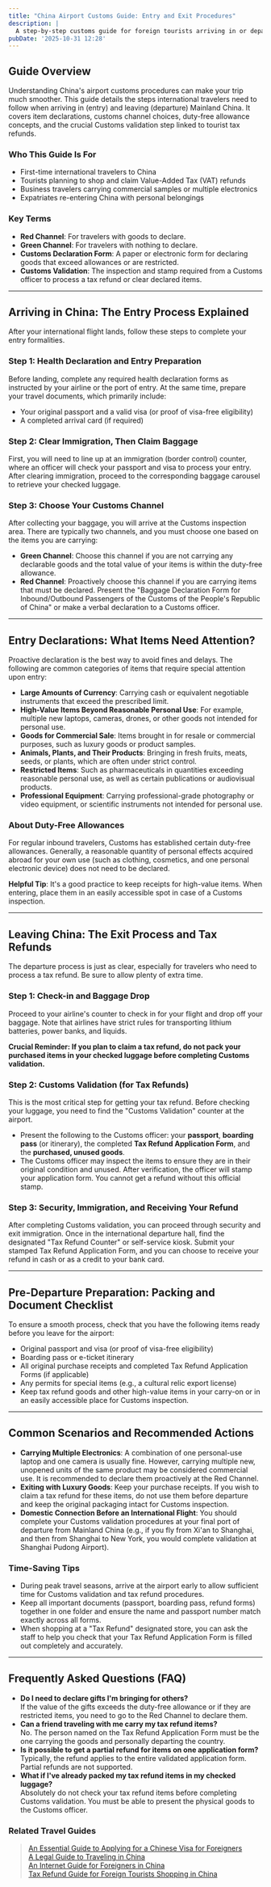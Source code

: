 ```yaml
---
title: "China Airport Customs Guide: Entry and Exit Procedures"
description: |
  A step-by-step customs guide for foreign tourists arriving in or departing from China. Learn about declaration requirements, prohibited items, duty-free limits, and tips for a smooth airport experience.
pubDate: '2025-10-31 12:28'
---
```


## Guide Overview

Understanding China's airport customs procedures can make your trip much smoother. This guide details the steps
international travelers need to follow when arriving in (entry) and leaving (departure) Mainland China. It covers item
declarations, customs channel choices, duty-free allowance concepts, and the crucial Customs validation step linked to
tourist tax refunds.

### Who This Guide Is For

- First-time international travelers to China
- Tourists planning to shop and claim Value-Added Tax (VAT) refunds
- Business travelers carrying commercial samples or multiple electronics
- Expatriates re-entering China with personal belongings

### Key Terms

- **Red Channel**: For travelers with goods to declare.
- **Green Channel**: For travelers with nothing to declare.
- **Customs Declaration Form**: A paper or electronic form for declaring goods that exceed allowances or are restricted.
- **Customs Validation**: The inspection and stamp required from a Customs officer to process a tax refund or clear
  declared items.

---

## Arriving in China: The Entry Process Explained

After your international flight lands, follow these steps to complete your entry formalities.

### Step 1: Health Declaration and Entry Preparation

Before landing, complete any required health declaration forms as instructed by your airline or the port of entry. At
the same time, prepare your travel documents, which primarily include:

- Your original passport and a valid visa (or proof of visa-free eligibility)
- A completed arrival card (if required)

### Step 2: Clear Immigration, Then Claim Baggage

First, you will need to line up at an immigration (border control) counter, where an officer will check your passport
and visa to process your entry. After clearing immigration, proceed to the corresponding baggage carousel to retrieve
your checked luggage.

### Step 3: Choose Your Customs Channel

After collecting your baggage, you will arrive at the Customs inspection area. There are typically two channels, and you
must choose one based on the items you are carrying:

- **Green Channel**: Choose this channel if you are not carrying any declarable goods and the total value of your items
  is within the duty-free allowance.
- **Red Channel**: Proactively choose this channel if you are carrying items that must be declared. Present the "Baggage
  Declaration Form for Inbound/Outbound Passengers of the Customs of the People's Republic of China" or make a verbal
  declaration to a Customs officer.

---

## Entry Declarations: What Items Need Attention?

Proactive declaration is the best way to avoid fines and delays. The following are common categories of items that
require special attention upon entry:

- **Large Amounts of Currency**: Carrying cash or equivalent negotiable instruments that exceed the prescribed limit.
- **High-Value Items Beyond Reasonable Personal Use**: For example, multiple new laptops, cameras, drones, or other
  goods not intended for personal use.
- **Goods for Commercial Sale**: Items brought in for resale or commercial purposes, such as luxury goods or product
  samples.
- **Animals, Plants, and Their Products**: Bringing in fresh fruits, meats, seeds, or plants, which are often under
  strict control.
- **Restricted Items**: Such as pharmaceuticals in quantities exceeding reasonable personal use, as well as certain
  publications or audiovisual products.
- **Professional Equipment**: Carrying professional-grade photography or video equipment, or scientific instruments not
  intended for personal use.

### About Duty-Free Allowances

For regular inbound travelers, Customs has established certain duty-free allowances. Generally, a reasonable quantity of
personal effects acquired abroad for your own use (such as clothing, cosmetics, and one personal electronic device) does
not need to be declared.

**Helpful Tip**: It's a good practice to keep receipts for high-value items. When entering, place them in an easily
accessible spot in case of a Customs inspection.

---

## Leaving China: The Exit Process and Tax Refunds

The departure process is just as clear, especially for travelers who need to process a tax refund. Be sure to allow
plenty of extra time.

### Step 1: Check-in and Baggage Drop

Proceed to your airline's counter to check in for your flight and drop off your baggage. Note that airlines have strict
rules for transporting lithium batteries, power banks, and liquids.

**Crucial Reminder: If you plan to claim a tax refund, do not pack your purchased items in your checked luggage before
completing Customs validation.**

### Step 2: Customs Validation (for Tax Refunds)

This is the most critical step for getting your tax refund. Before checking your luggage, you need to find the "Customs
Validation" counter at the airport.

- Present the following to the Customs officer: your **passport**, **boarding pass** (or itinerary), the completed **Tax
  Refund Application Form**, and the **purchased, unused goods**.
- The Customs officer may inspect the items to ensure they are in their original condition and unused. After
  verification, the officer will stamp your application form. You cannot get a refund without this official stamp.

### Step 3: Security, Immigration, and Receiving Your Refund

After completing Customs validation, you can proceed through security and exit immigration. Once in the international
departure hall, find the designated "Tax Refund Counter" or self-service kiosk. Submit your stamped Tax Refund
Application Form, and you can choose to receive your refund in cash or as a credit to your bank card.

---

## Pre-Departure Preparation: Packing and Document Checklist

To ensure a smooth process, check that you have the following items ready before you leave for the airport:

- Original passport and visa (or proof of visa-free eligibility)
- Boarding pass or e-ticket itinerary
- All original purchase receipts and completed Tax Refund Application Forms (if applicable)
- Any permits for special items (e.g., a cultural relic export license)
- Keep tax refund goods and other high-value items in your carry-on or in an easily accessible place for Customs
  inspection.

---

## Common Scenarios and Recommended Actions

- **Carrying Multiple Electronics**: A combination of one personal-use laptop and one camera is usually fine. However,
  carrying multiple new, unopened units of the same product may be considered commercial use. It is recommended to
  declare them proactively at the Red Channel.
- **Exiting with Luxury Goods**: Keep your purchase receipts. If you wish to claim a tax refund for these items, do not
  use them before departure and keep the original packaging intact for Customs inspection.
- **Domestic Connection Before an International Flight**: You should complete your Customs validation procedures at your
  final port of departure from Mainland China (e.g., if you fly from Xi'an to Shanghai, and then from Shanghai to New
  York, you would complete validation at Shanghai Pudong Airport).

### Time-Saving Tips

- During peak travel seasons, arrive at the airport early to allow sufficient time for Customs validation and tax refund
  procedures.
- Keep all important documents (passport, boarding pass, refund forms) together in one folder and ensure the name and
  passport number match exactly across all forms.
- When shopping at a "Tax Refund" designated store, you can ask the staff to help you check that your Tax Refund
  Application Form is filled out completely and accurately.

---

## Frequently Asked Questions (FAQ)

- **Do I need to declare gifts I'm bringing for others?**\
  If the value of the gifts exceeds the duty-free allowance or if they are restricted items, you need to go to the Red
  Channel to declare them.
- **Can a friend traveling with me carry my tax refund items?**\
  No. The person named on the Tax Refund Application Form must be the one carrying the goods and personally departing
  the country.
- **Is it possible to get a partial refund for items on one application form?**\
  Typically, the refund applies to the entire validated application form. Partial refunds are not supported.
- **What if I've already packed my tax refund items in my checked luggage?**\
  Absolutely do not check your tax refund items before completing Customs validation. You must be able to present the
  physical goods to the Customs officer.

### Related Travel Guides

> [An Essential Guide to Applying for a Chinese Visa for Foreigners](/apply-for-chinese-visa/)\
> [A Legal Guide to Traveling in China](/legal-guide-to-traveling-in-china/)\
> [An Internet Guide for Foreigners in China](/internet-access-in-china)\
> [Tax Refund Guide for Foreign Tourists Shopping in China](/tax-refund-for-foreign-tourists-in-china)
